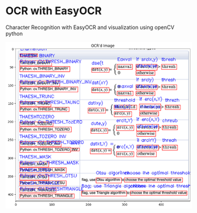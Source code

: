 # OCR with EasyOCR
Character Recognition with  EasyOCR and visualization using openCV python

![](https://github.com/SAhmadrezaAnaami/OCR-with-EasyOCR/blob/main/imgs/output.png)
